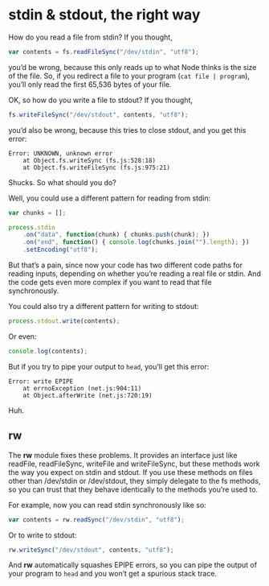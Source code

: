 # stdin & stdout, the right way

How do you read a file from stdin? If you thought,

```js
var contents = fs.readFileSync("/dev/stdin", "utf8");
```

you’d be wrong, because this only reads up to what Node thinks is the size of the file. So, if you redirect a file to your program (`cat file | program`), you’ll only read the first 65,536 bytes of your file.

OK, so how do you write a file to stdout? If you thought,

```js
fs.writeFileSync("/dev/stdout", contents, "utf8");
```

you’d also be wrong, because this tries to close stdout, and you get this error:

```
Error: UNKNOWN, unknown error
    at Object.fs.writeSync (fs.js:528:18)
    at Object.fs.writeFileSync (fs.js:975:21)
```

Shucks. So what should you do?

Well, you could use a different pattern for reading from stdin:

```js
var chunks = [];

process.stdin
    .on("data", function(chunk) { chunks.push(chunk); })
    .on("end", function() { console.log(chunks.join("").length); })
    .setEncoding("utf8");
```

But that’s a pain, since now your code has two different code paths for reading inputs, depending on whether you’re reading a real file or stdin. And the code gets even more complex if you want to read that file synchronously.

You could also try a different pattern for writing to stdout:

```js
process.stdout.write(contents);
```

Or even:

```js
console.log(contents);
```

But if you try to pipe your output to `head`, you’ll get this error:

```
Error: write EPIPE
    at errnoException (net.js:904:11)
    at Object.afterWrite (net.js:720:19)
```

Huh.

## rw

The **rw** module fixes these problems. It provides an interface just like readFile, readFileSync, writeFile and writeFileSync, but these methods work the way you expect on stdin and stdout. If you use these methods on files other than /dev/stdin or /dev/stdout, they simply delegate to the fs methods, so you can trust that they behave identically to the methods you’re used to.

For example, now you can read stdin synchronously like so:

```js
var contents = rw.readSync("/dev/stdin", "utf8");
```

Or to write to stdout:

```js
rw.writeSync("/dev/stdout", contents, "utf8");
```

And **rw** automatically squashes EPIPE errors, so you can pipe the output of your program to `head` and you won’t get a spurious stack trace.
